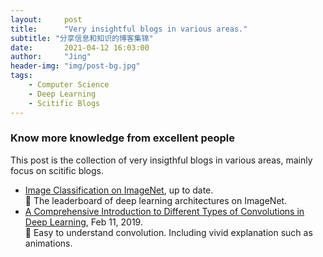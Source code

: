 ```yaml
---
layout:     post
title:      "Very insightful blogs in various areas."
subtitle: "分享信息和知识的博客集锦"
date:       2021-04-12 16:03:00
author:     "Jing"
header-img: "img/post-bg.jpg"
tags:
    - Computer Science
    - Deep Learning
    - Scitific Blogs
---
```


### Know more knowledge from excellent people
This post is the collection of very insigthful blogs in various areas, mainly focus on scitific blogs. 

* [Image Classification on ImageNet](https://paperswithcode.com/sota/image-classification-on-imagenet), up to date.    
🚩 The leaderboard of deep learning architectures on ImageNet.
* [A Comprehensive Introduction to Different Types of Convolutions in Deep Learning](https://towardsdatascience.com/a-comprehensive-introduction-to-different-types-of-convolutions-in-deep-learning-669281e58215), Feb 11, 2019.    
🚩 Easy to understand convolution. Including vivid explanation such as animations.

